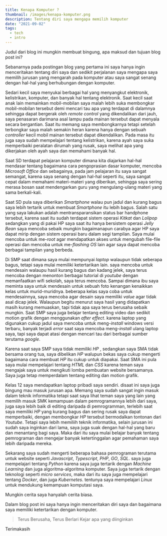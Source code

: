 ```yaml
---
title: Kenapa Komputer ?
thumbnail: /images/kenapa-komputer.png
description: Tentang diri saya mengapa memilih komputer
date: "2021-09-02"
tags:
  - tech
  - intro
---
```


Judul dari blog ini mungkin membuat bingung, apa maksud dan tujuan blog post ini?

Sebanarnya pada postingan blog yang pertama ini saya hanya ingin menceritakan tentang diri saya dan sedikit perjalanan saya mengapa saya memilih jurusan yang mengarah pada komputer atau saya sangat senang dengan hal-hal yang berhubungan dengan komputer.

Sedari kecil saya menyukai berbagai hal yang menyangkut elektronik, kelistrikan, komputer, dan banyak hal tentang elektronik. Saat kecil saat anak lain memainkan mobil-mobilan saya malah lebih suka membongkar mobil-mobilan tersebut demi mencari tau apa yang terdapat di dalamnya sehingga dapat bergerak oleh _remote control_ yang dikendalikan dari jauh, saya penasaran darimana asal lampu pada mainan tersebut dapat menyala secara bergantian. Saat itu memang saya membongkarnya tetapi setelah terbongkar saya malah semakin heran karena hanya dengan sebuah _controller_ kecil mobil mainan tersebut dapat dikendalikan. Pada masa itu juga saya sudah mempelajari tentang kelistrikan, karena ayah saya suka memperbaiki peralatan dirumah yang rusak, saya melihat apa yang dikerjakan oleh ayah saya dan memahami banyak hal.

Saat SD terdapat pelajaran komputer dimana kita diajarkan hal-hal mendasar tentang bagaimana cara pengoprasian dasar komputer, mencoba _Microsoft Office_ dan sebagainya, pada jam pelajaran itu saya sangat semangat, karena saya senang dengan hal-hal seperti itu, saya sangat cepat dalam memahami materi-materi yang diberikan, sehingga saya sering merasa bosan saat mendengarkan guru yang mengulang-ulang materi yang sama berkali-kali.

Saat SD pula saya diberikan _Smartphone_ walau pun jadul dan kurang bagus saya lebih tertarik untuk membuat _Smartphone_ itu lebih bagus. Salah satu yang saya lakukan adalah mentransparansikan status bar handphone tersebut, karena saat itu sudah terdapat sistem operasi _Kitkat_ dan _Lolipop_ sedangkan yang di pakai HP saya saat itu hanya bersistem operasi _Jelly Bean_ saya mencoba sebaik mungkin bagaimanapun carabya agar HP saya dapat mirip dengan sistem operasi baru dalam segi tampilan. Saya mulai mencoba untuk me-_root_ agar mendapatkan akses untuk mengubah file-file operasi dan mencoba untuk me-_flashing_ _OS_ lain agar saya dapat mencoba berbagai tampilan yang berbeda.

Di SMP saat dimana saya mulai mempunyai _laptop_ walaupun tidak seberapa bagus, tetapi saya mulai memiliki ketertarikan lain. saya mencoba untuk mendesain walaupu hasil kurang bagus dan kadang jelek, saya terus mencoba dengan menonton berbagai tutorial di _youtube_ dengan memanfaatkan wifi sekolah, saya terus mencoba. Sampai dimana ibu saya meminta saya untuk mendesain untuk sebuah foto kenangan kenaikkan kelas untuk murid-muridnya. beberapa kelas saya coba untuk mendesainnya, saya mencoba agar desain saya memiliki _value_ agar tidak asal dicap jelek. Walaupun begitu menurut saya hasil yang didapatkan masih kurang memuaskan, tapi tidak apa saya terus berusaha sebaik mungkin. Saat SMP saya juga belajar tentang editing video dan sedikit motion grafik dengan menggunakan _after effect_. karena laptop yang digunakan cukup jadul saya mencoba untuk meng-_install_ windows versi terbaru, banyak terjadi _error_ saat saya mencoba meng-_install_ ulang laptop saya, tapi saya dapat atasi dengan mencari tau dari berbagai sumber terutama _google_.

Karena saat saya SMP saya tidak memiliki _HP_ , sedangkan saya SMA tidak bersama orang tua, saya dibelikan _HP_ walupun bekas saya cukup mengerti bagaimana cara membuat _HP_ itu cukup untuk diapakai. Saat SMA ini pula saya mulai mempelajari tentang _HTML_ dan _CSS_ karena teman saya mengajak saya untuk mengikuti lomba pembuatan website bersamanya. Saya juga tetap memperdalam tentang editing dan motion grafik.

Kelas 12 saya mendapatkan laptop pribadi saya sendiri. disaat ini saya juga bingung mau masuk jurusan apa. Memang saya sudah sangat ingin masuk dalam teknik informatika tetapi saat saya lihat teman saya yang lain yang memilih masuk SMK kemampuan dalam pemrogramannya lebih dari saya, juga saya lebih baik di editing daripada di pemrogramman, terlebih saat saya memiliki _HP_ yang kurang bagus dan sering rusak saya dapat memperbaiki, dengan membongkar _HP_ tersebut bermodalkan tontonan dari _Youtube_. Tetapi saya lebih memiliih teknik informatika, selain jurusan ini sudah saya inginkan dari lama, saya juga suak dengan hal-hal yang baru dan menantang bagi saya. Maka dari itu saya mulai belajar banyak tentang pemrograman dan mengejar banyak ketertinggalan agar pemahaman saya lebih daripada mereka.

Sekarang saya sudah mengerti beberapa bahasa pemrograman terutama untuk website seperti _Javascript_, _Typescript_, _PHP_, _GO_, _SQL_. saya juga mempelajari tentang _Python_ karena saya juga tertarik dengan _Machine Learning_ dan juga algoritma-algoritma komputer. Saya juga tertarik dengan teknologi seperti _micro services_, maka dari itu saya juga mempelajari tentang _Docker_, dan juga _Kubernetes_. tentunya saya mempelajari _Linux_ untuk mendukung kemampuan komputasi saya.

Mungkin cerita saya hanyalah cerita biasa.

Dalam blog post ini saya hanya ingin menceritakan diri saya dan bagaimana saya memiliki ketertarikan dengan komputer.

> Terus Berusaha, Terus Berlari Kejar apa yang diinginkan

Terimakasih
